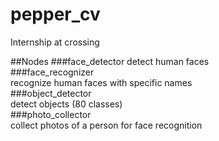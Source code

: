 # pepper_cv
Internship at crossing  
  
##Nodes
###face_detector
detect human faces  
###face_recognizer  
recognize human faces with specific names  
###object_detector  
detect objects (80 classes)  
###photo_collector  
collect photos of a person for face recognition  
